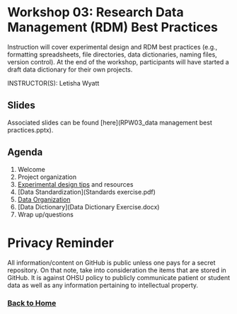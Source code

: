 # Workshop 03: Research Data Management (RDM) Best Practices 

Instruction will cover experimental design and RDM best practices (e.g., formatting spreadsheets, file directories, data dictionaries, naming files, version control). At the end of the workshop, participants will have started a draft data dictionary for their own projects.

INSTRUCTOR(S): Letisha Wyatt

## Slides 
Associated slides can be found [here](RPW03_data management best practices.pptx).

## Agenda

1.	Welcome
2.	Project organization
3.	[Experimental design tips](CaseStudyVitaminDforBipolarDepression.docx) and resources
4.	[Data Standardization](Standards exercise.pdf)
5.	[Data Organization](Data_Table_Exercise.xlsx)
6.  [Data Dictionary](Data Dictionary Exercise.docx)
6.	Wrap up/questions

# Privacy Reminder
All information/content on GitHub is public unless one pays for a secret repository. On that note, take into consideration the items that are stored in GitHub. It is against OHSU policy to publicly communicate patient or student data as well as any information pertaining to intellectual property.

### [Back to Home](../index)
